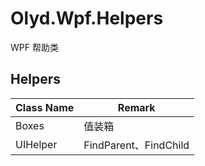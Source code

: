 # Olyd.Wpf.Helpers

WPF 帮助类

## Helpers

| Class Name | Remark                |
| ---------- | --------------------- |
| Boxes      | 值装箱                |
| UIHelper   | FindParent、FindChild |
